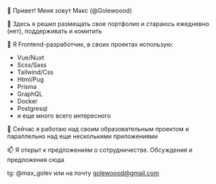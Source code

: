 👋 Привет! Меня зовут Макс (@Golewoood)

👀 Здесь я решил размещать свое портфолио и стараюсь ежедневно (нет), поддерживать и комитить

🌱 Я Frontend-разработчик, в своих проектах использую:

 * Vue/Nuxt
 * Scss/Sass
 * Tailwind/Css
 * Html/Pug
 * Prisma
 * GraphQL
 * Docker
 * Postgresql
 * и еще много всего интересного
   
💞️ Сейчас я работаю над своим образовательным проектом и параллельно над еще несколькими приложениями

📫 Я открыт к предложениям о сотрудничестве. Обсуждения и предложения сюда 

tg: @max_golev или на почту golewoood@gmail.com

<!---
Golewoood/Golewoood is a ✨ special ✨ repository because its `README.md` (this file) appears on your GitHub profile.
You can click the Preview link to take a look at your changes.
--->
